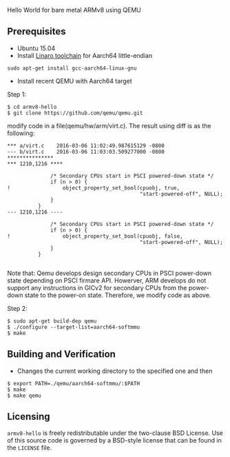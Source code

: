 Hello World for bare metal ARMv8 using QEMU

Prerequisites
-------------
- Ubuntu 15.04
- Install [Linaro toolchain](http://www.linaro.org/downloads/) for Aarch64 little-endian
```
sudo apt-get install gcc-aarch64-linux-gnu
```
- Install recent QEMU with Aarch64 target

Step 1:
```
$ cd armv8-hello
$ git clone https://github.com/qemu/qemu.git
```
modify code in a file(qemu/hw/arm/virt.c). The result using diff is as the following:
```
*** a/virt.c	2016-03-06 11:02:49.987615129 -0800
--- b/virt.c	2016-03-06 11:03:03.509277000 -0800
***************
*** 1210,1216 ****
  
              /* Secondary CPUs start in PSCI powered-down state */
              if (n > 0) {
!                 object_property_set_bool(cpuobj, true,
                                           "start-powered-off", NULL);
              }
          }
--- 1210,1216 ----
  
              /* Secondary CPUs start in PSCI powered-down state */
              if (n > 0) {
!                 object_property_set_bool(cpuobj, false,
                                           "start-powered-off", NULL);
              }
          }


```

Note that:
Qemu develops design secondary CPUs in PSCI power-down state depending on PSCI firmare API. Howerver, ARM develops do not support any instructions in GICv2 for secondary CPUs from the power-down state to the power-on state. Therefore, we modify code as above.

Step 2:
```
$ sudo apt-get build-dep qemu
$ ./configure --target-list=aarch64-softmmu
$ make
```

Building and Verification
-------------------------
* Changes the current working directory to the specified one and then
```
$ export PATH=./qemu/aarch64-softmmu/:$PATH
$ make
$ make qemu
```

Licensing
---------
`armv8-hello` is freely redistributable under the two-clause BSD License.
Use of this source code is governed by a BSD-style license that can be found
in the `LICENSE` file.

